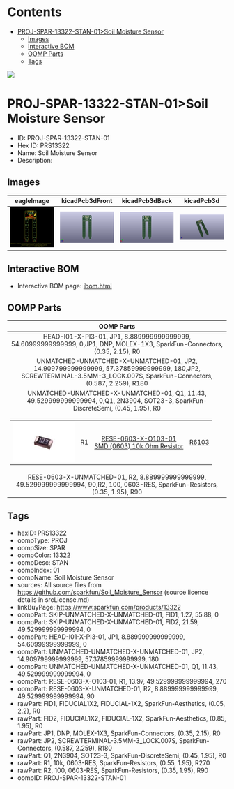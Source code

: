 



Contents
========

* [PROJ-SPAR-13322-STAN-01>Soil Moisture Sensor](#proj-spar-13322-stan-01soil-moisture-sensor)
	* [Images](#images)
	* [Interactive BOM](#interactive-bom)
	* [OOMP Parts](#oomp-parts)
	* [Tags](#tags)
  
![][im]
# PROJ-SPAR-13322-STAN-01>Soil Moisture Sensor

- ID: PROJ-SPAR-13322-STAN-01
- Hex ID: PRS13322
- Name: Soil Moisture Sensor
- Description: 

## Images
  
  

|eagleImage|kicadPcb3dFront|kicadPcb3dBack|kicadPcb3d|
| :---: | :---: | :---: | :---: |
|[![eagleImage](eagleImage_140.png)](eagleImage_600.png)|[![kicadPcb3dFront](kicadPcb3dFront_140.png)](kicadPcb3dFront_600.png)|[![kicadPcb3dBack](kicadPcb3dBack_140.png)](kicadPcb3dBack_600.png)|[![kicadPcb3d](kicadPcb3d_140.png)](kicadPcb3d_600.png)|

## Interactive BOM

- Interactive BOM page: [ibom.html](kicad/bom/ibom.html)

## OOMP Parts
  

|OOMP Parts|
| :---: |
|HEAD-I01-X-PI3-01, JP1, 8.889999999999999, 54.60999999999999, 0,JP1, DNP, MOLEX-1X3, SparkFun-Connectors, (0.35, 2.15), R0|
|UNMATCHED-UNMATCHED-X-UNMATCHED-01, JP2, 14.909799999999999, 57.37859999999999, 180,JP2, SCREWTERMINAL-3.5MM-3_LOCK.007S, SparkFun-Connectors, (0.587, 2.259), R180|
|UNMATCHED-UNMATCHED-X-UNMATCHED-01, Q1, 11.43, 49.529999999999994, 0,Q1, 2N3904, SOT23-3, SparkFun-DiscreteSemi, (0.45, 1.95), R0|
|<table><tr><td>![RESE-0603-X-O103-01](https://raw.githubusercontent.com/oomlout/oomlout_OOMP_parts/main/RESE-0603-X-O103-01/image_140.jpg)</td><td> R1</td><td>[RESE-0603-X-O103-01<br>SMD (0603) 10k Ohm Resistor](https://github.com/oomlout/oomlout_OOMP_parts/tree/main/RESE-0603-X-O103-01/)</td><td>[R6103](https://github.com/oomlout/oomlout_OOMP_parts/tree/main/RESE-0603-X-O103-01/)</td></tr></table>|
|RESE-0603-X-UNMATCHED-01, R2, 8.889999999999999, 49.529999999999994, 90,R2, 100, 0603-RES, SparkFun-Resistors, (0.35, 1.95), R90|

## Tags

- hexID: PRS13322
- oompType: PROJ
- oompSize: SPAR
- oompColor: 13322
- oompDesc: STAN
- oompIndex: 01
- oompName: Soil Moisture Sensor
- sources: All source files from https://github.com/sparkfun/Soil_Moisture_Sensor (source licence details in srcLicense.md)
- linkBuyPage: https://www.sparkfun.com/products/13322
- oompPart: SKIP-UNMATCHED-X-UNMATCHED-01, FID1, 1.27, 55.88, 0
- oompPart: SKIP-UNMATCHED-X-UNMATCHED-01, FID2, 21.59, 49.529999999999994, 0
- oompPart: HEAD-I01-X-PI3-01, JP1, 8.889999999999999, 54.60999999999999, 0
- oompPart: UNMATCHED-UNMATCHED-X-UNMATCHED-01, JP2, 14.909799999999999, 57.37859999999999, 180
- oompPart: UNMATCHED-UNMATCHED-X-UNMATCHED-01, Q1, 11.43, 49.529999999999994, 0
- oompPart: RESE-0603-X-O103-01, R1, 13.97, 49.529999999999994, 270
- oompPart: RESE-0603-X-UNMATCHED-01, R2, 8.889999999999999, 49.529999999999994, 90
- rawPart: FID1, FIDUCIAL1X2, FIDUCIAL-1X2, SparkFun-Aesthetics, (0.05, 2.2), R0
- rawPart: FID2, FIDUCIAL1X2, FIDUCIAL-1X2, SparkFun-Aesthetics, (0.85, 1.95), R0
- rawPart: JP1, DNP, MOLEX-1X3, SparkFun-Connectors, (0.35, 2.15), R0
- rawPart: JP2, SCREWTERMINAL-3.5MM-3_LOCK.007S, SparkFun-Connectors, (0.587, 2.259), R180
- rawPart: Q1, 2N3904, SOT23-3, SparkFun-DiscreteSemi, (0.45, 1.95), R0
- rawPart: R1, 10k, 0603-RES, SparkFun-Resistors, (0.55, 1.95), R270
- rawPart: R2, 100, 0603-RES, SparkFun-Resistors, (0.35, 1.95), R90
- oompID: PROJ-SPAR-13322-STAN-01



[im]: kicadPcb3d_450.png
